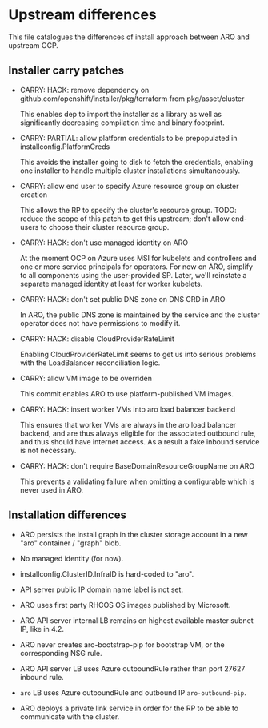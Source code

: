 # Upstream differences

This file catalogues the differences of install approach between ARO and
upstream OCP.


## Installer carry patches

* CARRY: HACK: remove dependency on github.com/openshift/installer/pkg/terraform
  from pkg/asset/cluster

  This enables dep to import the installer as a library as well as significantly
  decreasing compilation time and binary footprint.

* CARRY: PARTIAL: allow platform credentials to be prepopulated in
  installconfig.PlatformCreds

  This avoids the installer going to disk to fetch the credentials, enabling one
  installer to handle multiple cluster installations simultaneously.

* CARRY: allow end user to specify Azure resource group on cluster creation

  This allows the RP to specify the cluster's resource group.  TODO: reduce the
  scope of this patch to get this upstream; don't allow end-users to choose
  their cluster resource group.

* CARRY: HACK: don't use managed identity on ARO

  At the moment OCP on Azure uses MSI for kubelets and controllers and one or
  more service principals for operators.  For now on ARO, simplify to all
  components using the user-provided SP.  Later, we'll reinstate a separate
  managed identity at least for worker kubelets.

* CARRY: HACK: don't set public DNS zone on DNS CRD in ARO

  In ARO, the public DNS zone is maintained by the service and the cluster
  operator does not have permissions to modify it.

* CARRY: HACK: disable CloudProviderRateLimit

  Enabling CloudProviderRateLimit seems to get us into serious problems with the
  LoadBalancer reconciliation logic.

* CARRY: allow VM image to be overriden

  This commit enables ARO to use platform-published VM images.

* CARRY: HACK: insert worker VMs into aro load balancer backend

  This ensures that worker VMs are always in the aro load balancer backend, and
  are thus always eligible for the associated outbound rule, and thus should
  have internet access.  As a result a fake inbound service is not necessary.

* CARRY: HACK: don't require BaseDomainResourceGroupName on ARO

  This prevents a validating failure when omitting a configurable which is never
  used in ARO.


## Installation differences

* ARO persists the install graph in the cluster storage account in a new "aro"
  container / "graph" blob.

* No managed identity (for now).

* installconfig.ClusterID.InfraID is hard-coded to "aro".

* API server public IP domain name label is not set.

* ARO uses first party RHCOS OS images published by Microsoft.

* ARO API server internal LB remains on highest available master subnet IP, like
  in 4.2.

* ARO never creates aro-bootstrap-pip for bootstrap VM, or the corresponding NSG
  rule.

* ARO API server LB uses Azure outboundRule rather than port 27627 inbound rule.

* `aro` LB uses Azure outboundRule and outbound IP `aro-outbound-pip`.

* ARO deploys a private link service in order for the RP to be able to
  communicate with the cluster.
